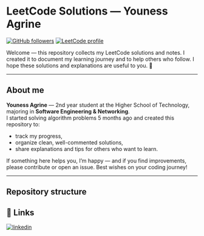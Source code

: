 

# LeetCode Solutions — Youness Agrine

[![GitHub followers](https://img.shields.io/github/followers/YOUR_GITHUB?style=social)](https://github.com/YOUR_GITHUB)
[![LeetCode profile](https://img.shields.io/badge/LeetCode-Profile-orange)](https://leetcode.com/youness-444)

 
Welcome — this repository collects my LeetCode solutions and notes. I created it to document my learning journey and to help others who follow. I hope these solutions and explanations are useful to you. 🌿

---

## About me

**Youness Agrine** — 2nd year student at the Higher School of Technology, majoring in **Software Engineering & Networking**.  
I started solving algorithm problems 5 months ago and created this repository to:

- track my progress,
- organize clean, well-commented solutions,
- share explanations and tips for others who want to learn.

If something here helps you, I’m happy — and if you find improvements, please contribute or open an issue. Best wishes on your coding journey!

---

## Repository structure


## 🔗 Links
<!-- [![portfolio](https://img.shields.io/badge/my_portfolio-000?style=for-the-badge&logo=ko-fi&logoColor=white)](https://katherineoelsner.com/) -->
[![linkedin](https://img.shields.io/badge/linkedin-0A66C2?style=for-the-badge&logo=linkedin&logoColor=white)](https://www.linkedin.com/in/youness-agrine-4b957831a/)
<!-- [![twitter](https://img.shields.io/badge/twitter-1DA1F2?style=for-the-badge&logo=twitter&logoColor=white)](https://twitter.com/)-->


